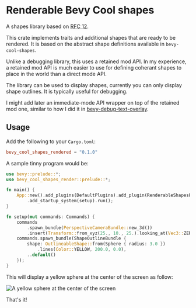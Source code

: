 # Renderable Bevy Cool shapes

A shapes library based on [RFC 12][rfc-12].

This crate implements traits and additional shapes that are ready to be rendered. It is based
on the abstract shape definitions available in `bevy-cool-shapes`.

Unlike a debugging library, this uses a retained mod API. In my experience, a retained mod API is
much easier to use for defining coherant shapes to place in the world than a direct mode API.

The library can be used to display shapes, currently you can only display shape outlines. It is
typically useful for debugging.

I might add later an immediate-mode API wrapper on top of the retained mod one, similar to how I did
it in [bevy-debug-text-overlay][debug-text-overlay].

## Usage

Add the following to your `Cargo.toml`:

```toml
bevy_cool_shapes_rendered = "0.1.0"
```

A sample tinny program would be:

```rust
use bevy::prelude::*;
use bevy_cool_shapes_render::prelude::*;

fn main() {
    App::new().add_plugins(DefaultPlugins).add_plugin(RenderableShapesPlugin)
        .add_startup_system(setup).run();
}

fn setup(mut commands: Commands) {
    commands
        .spawn_bundle(PerspectiveCameraBundle::new_3d())
        .insert(Transform::from_xyz(25., 10., 25.).looking_at(Vec3::ZERO, Vec3::Y));
    commands.spawn_bundle(ShapeOutlineBundle {
        shape: OutlineableShape::from(Sphere { radius: 3.0 })
            .lines(Color::YELLOW, 200.0, 0.0),
        ..default()
    });
}
```

This will display a yellow sphere at the center of the screen as follow:

![A yellow sphere at the center of the screen](https://user-images.githubusercontent.com/26321040/165336561-a0915627-c908-4d77-a5a1-da21314ef45f.png)

That's it! 

[debug-text-overlay]: https://github.com/nicopap/bevy-debug-text-overlay/
[rfc-12]: https://github.com/bevyengine/rfcs/pull/12
